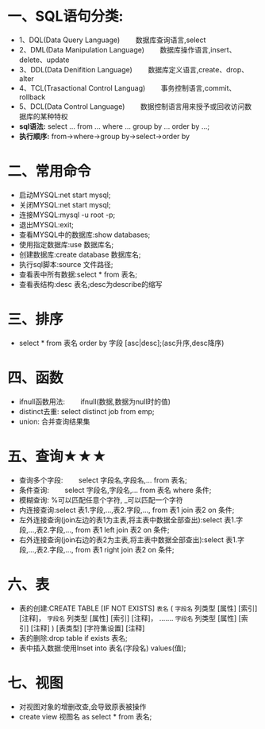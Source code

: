 # 一、SQL语句分类:
* 1、DQL(Data Query Language)        数据库查询语言,select
* 2、DML(Data Manipulation Language)        数据库操作语言,insert、delete、update
* 3、DDL(Data Denifition Language)        数据库定义语言,create、drop、alter
* 4、TCL(Trasactional Control Languag)        事务控制语言,commit、rollback
* 5、DCL(Data Control Language)        数据控制语言用来授予或回收访问数据库的某种特权
* **sql语法:** select ... from ... where ... group by ... order by ...;
* **执行顺序:** from->where->group by->select->order by
# 二、常用命令
* 启动MYSQL:net start mysql;
* 关闭MYSQL:net start mysql;
* 连接MYSQL:mysql -u root -p;
* 退出MYSQL:exit;
* 查看MYSQL中的数据库:show databases;
* 使用指定数据库:use 数据库名;
* 创建数据库:create database 数据库名;
* 执行sql脚本:source 文件路径;
* 查看表中所有数据:select * from 表名;
* 查看表结构:desc 表名;desc为describe的缩写
# 三、排序
* select * from 表名 order by 字段 [asc|desc];(asc升序,desc降序)
# 四、函数
* ifnull函数用法:        ifnull(数据,数据为null时的值)
* distinct去重:         select distinct job from emp;
* union:                合并查询结果集
# 五、查询★★★
* 查询多个字段:             select 字段名,字段名,... from 表名;
* 条件查询:                 select 字段名,字段名,... from 表名 where 条件;
* 模糊查询: %可以匹配任意个字符, _可以匹配一个字符
* 内连接查询:select 表1.字段,...,表2.字段,..., from 表1 join 表2 on 条件;
* 左外连接查询(join左边的表1为主表,将主表中数据全部查出):select 表1.字段,...,表2.字段,..., from 表1 left join 表2 on 条件;
* 右外连接查询(join右边的表2为主表,将主表中数据全部查出):select 表1.字段,...,表2.字段,..., from 表1 right join 表2 on 条件;
# 六、表
* 表的创建:CREATE TABLE  [IF NOT EXISTS] `表名` (
	`字段名` 列类型 [属性] [索引] [注释]，
	`字段名` 列类型 [属性] [索引] [注释]，
	.......
	`字段名` 列类型 [属性] [索引] [注释]
) [表类型] [字符集设置] [注释]
* 表的删除:drop table if exists 表名;
* 表中插入数据:使用Inset into 表名(字段名) values(值);
# 七、视图
* 对视图对象的增删改查,会导致原表被操作
* create view 视图名 as select * from 表名;